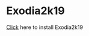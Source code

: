 # Exodia2k19
[Click](https://apkpure.com/exodia-19-iit-mandi/in.exodia.exodia) here to install Exodia2k19

